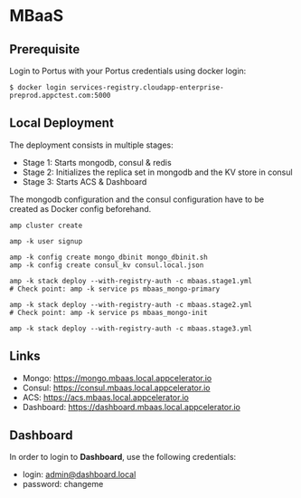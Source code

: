 MBaaS
=====

## Prerequisite
Login to Portus with your Portus credentials using docker login:

    $ docker login services-registry.cloudapp-enterprise-preprod.appctest.com:5000


## Local Deployment

The deployment consists in multiple stages:

* Stage 1: Starts mongodb, consul & redis
* Stage 2: Initializes the replica set in mongodb and the KV store in consul
* Stage 3: Starts ACS & Dashboard

The mongodb configuration and the consul configuration have to be created as Docker config beforehand.

    amp cluster create

    amp -k user signup

    amp -k config create mongo_dbinit mongo_dbinit.sh
    amp -k config create consul_kv consul.local.json

    amp -k stack deploy --with-registry-auth -c mbaas.stage1.yml
    # Check point: amp -k service ps mbaas_mongo-primary

    amp -k stack deploy --with-registry-auth -c mbaas.stage2.yml
    # Check point: amp -k service ps mbaas_mongo-init

    amp -k stack deploy --with-registry-auth -c mbaas.stage3.yml

## Links

* Mongo: https://mongo.mbaas.local.appcelerator.io
* Consul: https://consul.mbaas.local.appcelerator.io
* ACS: https://acs.mbaas.local.appcelerator.io
* Dashboard: https://dashboard.mbaas.local.appcelerator.io

## Dashboard

In order to login to **Dashboard**, use the following credentials:

* login: admin@dashboard.local
* password: changeme
